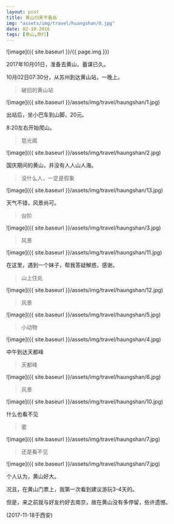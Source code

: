 ```yaml
---
layout: post
title: 黄山归来不看岳
img: "assets/img/travel/huangshan/0.jpg"
date: 02-10-2016
tags: [泰山,旅行]
---
```


![image]({{ site.baseurl }}/{{ page.img }})

2017年10月01日，准备去黄山，蓄谋已久。

10月02日07:30分，从苏州到达黄山站，一晚上。

> 破旧的黄山站

![image]({{ site.baseurl }}/assets/img/travel/haungshan/1.jpg)

出站后，坐小巴车到山脚，20元。

8:20左右开始爬山。

> 慈光阁

![image]({{ site.baseurl }}/assets/img/travel/haungshan/2.jpg)

国庆期间的黄山，并没有人人山人海。

> 没什么人，一定是假象

![image]({{ site.baseurl }}/assets/img/travel/haungshan/13.jpg)

天气不错，风景尚可。

> 台阶

![image]({{ site.baseurl }}/assets/img/travel/haungshan/3.jpg)

> 风景

![image]({{ site.baseurl }}/assets/img/travel/haungshan/11.jpg)

在这里，遇到一个妹子，帮我答疑解惑，感谢。

> 山上住处

![image]({{ site.baseurl }}/assets/img/travel/haungshan/12.jpg)

> 风景

![image]({{ site.baseurl }}/assets/img/travel/haungshan/5.jpg)

> 小动物

![image]({{ site.baseurl }}/assets/img/travel/haungshan/4.jpg)

中午到达天都峰

> 天都峰

![image]({{ site.baseurl }}/assets/img/travel/haungshan/6.jpg)

> 风景

![image]({{ site.baseurl }}/assets/img/travel/haungshan/10.jpg)

什么也看不见

> 雾

![image]({{ site.baseurl }}/assets/img/travel/haungshan/7.jpg)

> 还是看不见

![image]({{ site.baseurl }}/assets/img/travel/haungshan/7.jpg)

个人认为，黄山好大。

况且，在黄山门票上，我第一次看到建议游玩3-4天的。

但是，来之前就与好友约好去南京，故在黄山没有多停留，些许遗憾。

(2017-11-18于西安)






